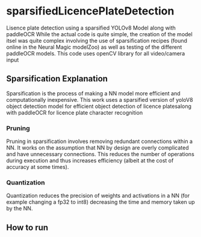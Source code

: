 # sparsifiedLicencePlateDetection
Lisence plate detection using a sparsified YOLOv8 Model along with paddleOCR
While the actual code is quite simple, the creation of the model itsel was quite complex involving the use of sparsification recipes (found online in the Neural Magic modelZoo) as well as testing of the different paddleOCR models.
This code uses openCV library for all video/camera input

## Sparsification Explanation
Sparsification is the process of making a NN model more efficient and computationally inexpensive. This work uses a sparsified version of yoloV8 object detection model for efficient object detection of licence platesalong with paddleOCR for licence plate character recognition

### Pruning
Pruning in sparsification involves removing redundant connections within a NN. It works on the assumption that NN by design are overly complicated and have unnecessary connections.
This reduces the number of operations during execution and thus increases efficiency (albeit at the cost of accuracy at some times).

### Quantization
Quantization reduces the precision of weights and activations in a NN (for example changing a fp32 to int8) decreasing the time and memory taken up by the NN.

## How to run

